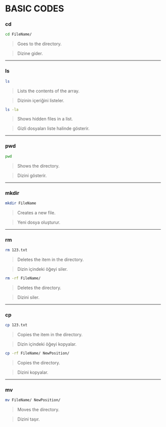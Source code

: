 # BASIC CODES


### cd
```bash
cd FileName/
```
> Goes to the directory.

> Dizine gider.

----------------------------------------

### ls
```bash
ls
```
> Lists the contents of the array.

> Dizinin içeriğini listeler.

```bash
ls -la
```
> Shows hidden files in a list.

> Gizli dosyaları liste halinde gösterir.

----------------------------------------

### pwd
```bash
pwd
```
> Shows the directory.

> Dizini gösterir.

----------------------------------------

### mkdir
```bash
mkdir FileName
```
> Creates a new file.

> Yeni dosya oluşturur.

----------------------------------------

### rm
```bash
rm 123.txt
```
> Deletes the item in the directory.

> Dizin içindeki öğeyi siler.

```bash
rm -rf FileName/
```
> Deletes the directory.

> Dizini siler.

----------------------------------------

### cp
```bash
cp 123.txt
```
> Copies the item in the directory.

> Dizin içindeki öğeyi kopyalar.

```bash
cp -rf FileName/ NewPosition/
```
> Copies the directory.

> Dizini kopyalar.

----------------------------------------

### mv
```bash
mv FileName/ NewPosition/
```
> Moves the directory.

> Dizini taşır.


